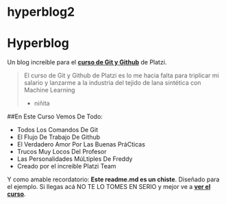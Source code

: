 # hyperblog2
# Hyperblog
Un blog increible para el [**curso de Git y Github**](http://https://platzi.com/clases/1557-git-github/19977-readmemd-es-una-excelente-practica/ "curso de Git y Github") de Platzi. 
>El curso de Git y Github de Platzi es lo me hacia falta para triplicar mi salario y lanzarme a la industria del tejido de lana sintética con Machine Learning
> - niñita

##En Este Curso Vemos De Todo:
- Todos Los Comandos De Git
- El Flujo De Trabajo De Github
- El Verdadero Amor Por Las Buenas PráCticas
- Trucos Muy Locos Del Profesor
- Las Personalidades MúLtiples De Freddy
- Creado por el increible Platzi Team

Y como amable recordatorio: **Este readme.md es un chiste**. Diseñado para el ejemplo. Si llegas acá NO TE LO TOMES EN SERIO y mejor ve a  [**ver el curso**](http:/https://platzi.com/clases/1557-git-github/19977-readmemd-es-una-excelente-practica// "ver el curso"). 